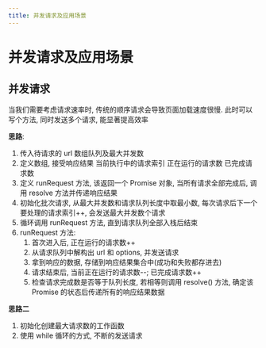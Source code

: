 ```yaml
---
title: 并发请求及应用场景
---
```


# 并发请求及应用场景

## 并发请求
当我们需要考虑请求速率时, 传统的顺序请求会导致页面加载速度很慢. 此时可以写个方法, 同时发送多个请求, 能显著提高效率

**思路**: 
1. 传入待请求的 url 数组队列及最大并发数
2. 定义数组, 接受响应结果 当前执行中的请求索引 正在运行的请求数 已完成请求数
3. 定义 runRequest 方法, 该返回一个 Promise 对象, 当所有请求全部完成后, 调用 resolve 方法并传递响应结果
4. 初始化批次请求, 从最大并发数和请求队列长度中取最小数, 每次请求后下一个要处理的请求索引++, 会发送最大并发数个请求
4. 循环调用 runRequest 方法, 直到请求队列全部入栈后结束
4. runRequest 方法:
    1. 首次进入后, 正在运行的请求数++
    2. 从请求队列中解构出 url 和 options, 并发送请求
    3. 拿到响应的数据, 存储到响应结果集合中(成功和失败都存进去)
    4. 请求结束后, 当前正在运行的请求数--; 已完成请求数++
    5. 检查请求完成数是否等于队列长度, 若相等则调用 resolve() 方法, 确定该 Promise 的状态后传递所有的响应结果数据

**思路二**
1. 初始化创建最大请求数的工作函数
2. 使用 while 循环的方式, 不断的发送请求